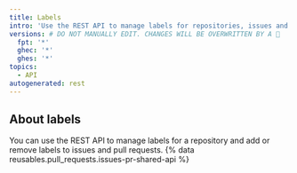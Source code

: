 ```yaml
---
title: Labels
intro: 'Use the REST API to manage labels for repositories, issues and pull requests.'
versions: # DO NOT MANUALLY EDIT. CHANGES WILL BE OVERWRITTEN BY A 🤖
  fpt: '*'
  ghec: '*'
  ghes: '*'
topics:
  - API
autogenerated: rest
---
```


## About labels

You can use the REST API to manage labels for a repository and add or remove labels to issues and pull requests. {% data reusables.pull_requests.issues-pr-shared-api %}

<!-- Content after this section is automatically generated -->
